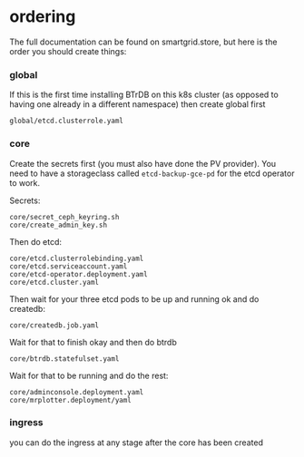 # ordering

The full documentation can be found on smartgrid.store, but here is the order
you should create things:

### global
If this is the first time installing BTrDB on this k8s cluster (as opposed to
having one already in a different namespace) then create global first
```
global/etcd.clusterrole.yaml
```

### core

Create the secrets first (you must also have done the PV provider). You need to
have a storageclass called `etcd-backup-gce-pd` for the etcd operator to work.

Secrets:
```
core/secret_ceph_keyring.sh
core/create_admin_key.sh
```
Then do etcd:
```
core/etcd.clusterrolebinding.yaml
core/etcd.serviceaccount.yaml
core/etcd-operator.deployment.yaml
core/etcd.cluster.yaml
```
Then wait for your three etcd pods to be up and running ok and do createdb:

```
core/createdb.job.yaml
```
Wait for that to finish okay and then do btrdb

```
core/btrdb.statefulset.yaml
```

Wait for that to be running and do the rest:

```
core/adminconsole.deployment.yaml
core/mrplotter.deployment/yaml
```

### ingress

you can do the ingress at any stage after the core has been created
